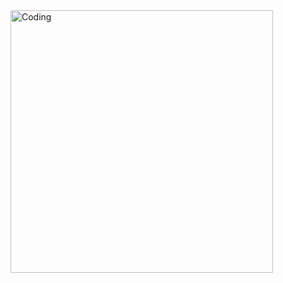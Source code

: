 <img align="left" alt="Coding" width="420" src="[https://media.giphy.com/media/v1.Y2lkPTc5MGI3NjExcGkzd3hhYW1pZXVpMTFqM2MxeWNlejU5MnV1ZGFlcmNqMzFzbmQzaiZlcD12MV9pbnRlcm5hbF9naWZfYnlfaWQmY3Q9Zw/l46CCea2qGTdIMhqg/giphy.gif](https://i.pinimg.com/736x/2f/4c/ee/2f4cee0ec758af99cf31d0257ace6033.jpg)">
